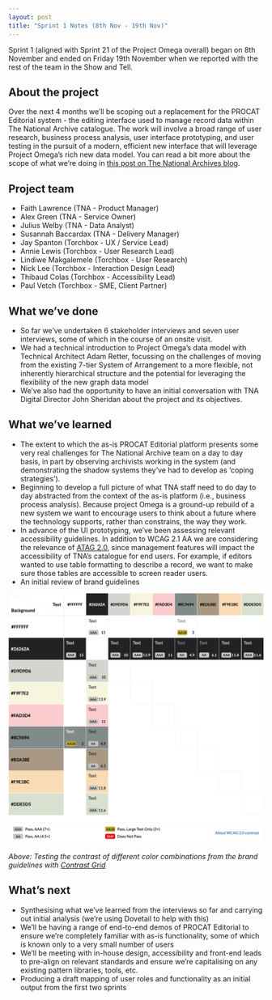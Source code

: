 ```yaml
---
layout: post
title: "Sprint 1 Notes (8th Nov - 19th Nov)"
---
```


Sprint 1 (aligned with Sprint 21 of the Project Omega overall) began on 8th November and ended on Friday 19th November when we reported with the rest of the team in the Show and Tell.

## About the project

Over the next 4 months we’ll be scoping out a replacement for the PROCAT Editorial system - the editing interface used to manage record data within The National Archive catalogue. The work will involve a broad range of user research, business process analysis, user interface prototyping, and user testing in the pursuit of a modern, efficient new interface that will leverage Project Omega’s rich new data model. You can read a bit more about the scope of what we’re doing in [this post on The National Archives blog](https://blog.nationalarchives.gov.uk/procat-evolution-designing-a-new-editorial-system/).

## Project team

- Faith Lawrence (TNA - Product Manager)
- Alex Green (TNA - Service Owner)
- Julius Welby (TNA - Data Analyst)
- Susannah Baccardax (TNA - Delivery Manager)
- Jay Spanton (Torchbox - UX / Service Lead)
- Annie Lewis (Torchbox - User Research Lead)
- Lindiwe Makgalemele (Torchbox - User Research)
- Nick Lee (Torchbox - Interaction Design Lead)
- Thibaud Colas (Torchbox - Accessibility Lead)
- Paul Vetch (Torchbox - SME, Client Partner)

## What we’ve done

- So far we’ve undertaken 6 stakeholder interviews and seven user interviews, some of which in the course of an onsite visit.
- We had a technical introduction to Project Omega’s data model with Technical Architect Adam Retter, focussing on the challenges of moving from the existing 7-tier System of Arrangement to a more flexible, not inherently hierarchical structure and the potential for leveraging the flexibility of the new graph data model
- We’ve also had the opportunity to have an initial conversation with TNA Digital Director John Sheridan about the project and its objectives.

## What we’ve learned

- The extent to which the as-is PROCAT Editorial platform presents some very real challenges for The National Archive team on a day to day basis, in part by observing archivists working in the system (and demonstrating the shadow systems they’ve had to develop as ‘coping strategies’).
- Beginning to develop a full picture of what TNA staff need to do day to day abstracted from the context of the as-is platform (i.e., business process analysis). Because project Omega is a ground-up rebuild of a new system we want to encourage users to think about a future where the technology supports, rather than constrains, the way they work.
- In advance of the UI prototyping, we’ve been assessing relevant accessibility guidelines. In addition to WCAG 2.1 AA we are considering the relevance of [ATAG 2.0](https://www.w3.org/TR/ATAG20/), since management features will impact the accessibility of TNA’s catalogue for end users. For example, if editors wanted to use table formatting to describe a record, we want to make sure those tables are accessible to screen reader users.
- An initial review of brand guidelines

[![Screenshot of a color contrast matrix from Contrast Grid, with color palette from the brand guidelines](images/nationalarchives-brand-guidelines-contrast-grid.png)](https://contrast-grid.eightshapes.com/?version=1.1.0&background-colors=&foreground-colors=%23FFFFFF%0D%0A%2326262A%0D%0A%23D9D9D6%0D%0A%23F9F7E2%0D%0A%23FAD3D4%0D%0A%238C9694%0D%0A%23B2A38E%0D%0A%23F9E1BC%0D%0A%23DDE5D5&es-color-form__tile-size=compact&es-color-form__show-contrast=aaa&es-color-form__show-contrast=aa&es-color-form__show-contrast=aa18)

_Above: Testing the contrast of different color combinations from the brand guidelines with [Contrast Grid](https://contrast-grid.eightshapes.com/?version=1.1.0&background-colors=&foreground-colors=%23FFFFFF%0D%0A%2326262A%0D%0A%23D9D9D6%0D%0A%23F9F7E2%0D%0A%23FAD3D4%0D%0A%238C9694%0D%0A%23B2A38E%0D%0A%23F9E1BC%0D%0A%23DDE5D5&es-color-form__tile-size=compact&es-color-form__show-contrast=aaa&es-color-form__show-contrast=aa&es-color-form__show-contrast=aa18)_

## What’s next

- Synthesising what we’ve learned from the interviews so far and carrying out initial analysis (we’re using Dovetail to help with this)
- We’ll be having a range of end-to-end demos of PROCAT Editorial to ensure we’re completely familiar with as-is functionality, some of which is known only to a very small number of users
- We’ll be meeting with in-house design, accessibility and front-end leads to pre-align on relevant standards and ensure we’re capitalising on any existing pattern libraries, tools, etc.
- Producing a draft mapping of user roles and functionality as an initial output from the first two sprints

